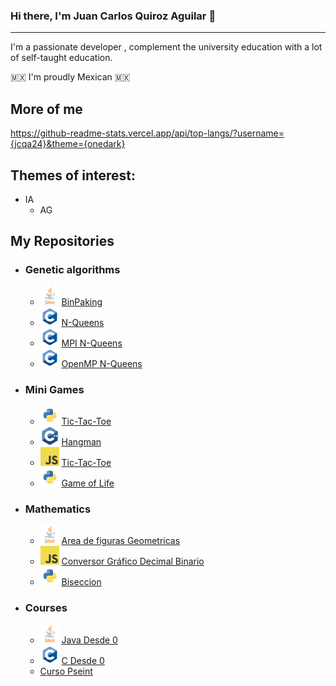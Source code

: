 ### Hi there, I'm Juan Carlos Quiroz Aguilar 👋
---

I'm a passionate developer , complement the university education with a lot of self-taught education.

:mexico: I'm proudly Mexican :mexico: 


## More of me
https://github-readme-stats.vercel.app/api/top-langs/?username={jcqa24}&theme={onedark}


## Themes of interest:

* IA
    * AG

## My Repositories 

* ### Genetic algorithms
    * <img src="https://raw.githubusercontent.com/github/explore/5b3600551e122a3277c2c5368af2ad5725ffa9a1/topics/java/java.png" width="30em"/>   [BinPaking](https://github.com/jcqa24/bin-packing)   
    * <img src="https://raw.githubusercontent.com/github/explore/f3e22f0dca2be955676bc70d6214b95b13354ee8/topics/c/c.png" width="30em"/> [N-Queens](https://github.com/jcqa24/NQueens-C) 
    * <img src="https://raw.githubusercontent.com/github/explore/f3e22f0dca2be955676bc70d6214b95b13354ee8/topics/c/c.png" width="30em"/> [MPI N-Queens](https://github.com/jcqa24/GA-NQUEENS-MPI)
    * <img src="https://raw.githubusercontent.com/github/explore/f3e22f0dca2be955676bc70d6214b95b13354ee8/topics/c/c.png" width="30em"/> [OpenMP N-Queens](https://github.com/jcqa24/GA-NQUEENS-openMP)

* ### Mini Games
    * <img src="https://raw.githubusercontent.com/github/explore/80688e429a7d4ef2fca1e82350fe8e3517d3494d/topics/python/python.png" width="30em"/> [Tic-Tac-Toe ](https://github.com/jcqa24/Gato-Python)
    * <img src="https://raw.githubusercontent.com/github/explore/180320cffc25f4ed1bbdfd33d4db3a66eeeeb358/topics/cpp/cpp.png" width="30em"/> [Hangman](https://github.com/jcqa24/Adivina-Palabra)
    * <img src="https://raw.githubusercontent.com/github/explore/80688e429a7d4ef2fca1e82350fe8e3517d3494d/topics/javascript/javascript.png" width="30em"/> [Tic-Tac-Toe ](https://github.com/jcqa24/Tic-Tac-Toe-JS)
    * <img src="https://raw.githubusercontent.com/github/explore/80688e429a7d4ef2fca1e82350fe8e3517d3494d/topics/python/python.png" width="30em"/> [Game of Life ](https://github.com/jcqa24/Juego-de-la-vida)

* ### Mathematics
    * <img src="https://raw.githubusercontent.com/github/explore/5b3600551e122a3277c2c5368af2ad5725ffa9a1/topics/java/java.png" width="30em"/> [Area de figuras Geometricas](https://github.com/jcqa24/Area-Figuras-Geometricas-JAVA)
    * <img src="https://raw.githubusercontent.com/github/explore/80688e429a7d4ef2fca1e82350fe8e3517d3494d/topics/javascript/javascript.png" width="30em"/> [Conversor Gráfico Decimal Binario](https://github.com/jcqa24/Conversor-Grafico-Decimal-Binario)
    * <img src="https://raw.githubusercontent.com/github/explore/80688e429a7d4ef2fca1e82350fe8e3517d3494d/topics/python/python.png" width="30em"/> [Biseccion](https://github.com/jcqa24/Biseccion)
* ### Courses
    * <img src="https://raw.githubusercontent.com/github/explore/5b3600551e122a3277c2c5368af2ad5725ffa9a1/topics/java/java.png" width="30em"/> [Java Desde 0 ](https://github.com/jcqa24/Curso-Java)
    * <img src="https://raw.githubusercontent.com/github/explore/f3e22f0dca2be955676bc70d6214b95b13354ee8/topics/c/c.png" width="30em"/> [C Desde 0](https://github.com/jcqa24/Curso-C) 
    * [Curso Pseint](https://github.com/jcqa24/Curso-PseInt) 